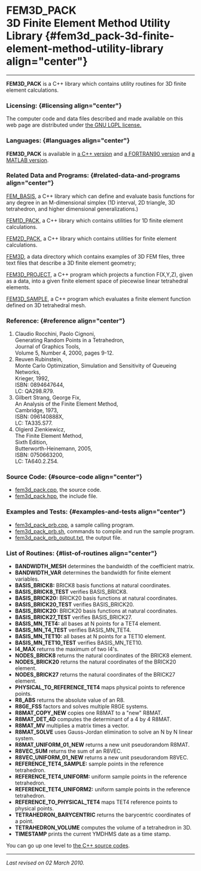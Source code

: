 FEM3D\_PACK\
3D Finite Element Method Utility Library {#fem3d_pack-3d-finite-element-method-utility-library align="center"}
========================================

------------------------------------------------------------------------

**FEM3D\_PACK** is a C++ library which contains utility routines for 3D
finite element calculations.

### Licensing: {#licensing align="center"}

The computer code and data files described and made available on this
web page are distributed under [the GNU LGPL
license.](../../txt/gnu_lgpl.txt)

### Languages: {#languages align="center"}

**FEM3D\_PACK** is available in [a C++
version](../../cpp_src/fem3d_pack/fem3d_pack.html) and [a FORTRAN90
version](../../f_src/fem3d_pack/fem3d_pack.html) and [a MATLAB
version](../../m_src/fem3d_pack/fem3d_pack.html).

### Related Data and Programs: {#related-data-and-programs align="center"}

[FEM\_BASIS](../../cpp_src/fem_basis/fem_basis.html), a C++ library
which can define and evaluate basis functions for any degree in an
M-dimensional simplex (1D interval, 2D triangle, 3D tetrahedron, and
higher dimensional generalizations.)

[FEM1D\_PACK](../../cpp_src/fem1d_pack/fem1d_pack.html), a C++ library
which contains utilities for 1D finite element calculations.

[FEM2D\_PACK](../../cpp_src/fem2d_pack/fem2d_pack.html), a C++ library
which contains utilities for finite element calculations.

[FEM3D](../../data/fem3d/fem3d.html), a data directory which contains
examples of 3D FEM files, three text files that describe a 3D finite
element geometry;

[FEM3D\_PROJECT](../../cpp_src/fem3d_project/fem3d_project.html), a C++
program which projects a function F(X,Y,Z), given as a data, into a
given finite element space of piecewise linear tetrahedral elements.

[FEM3D\_SAMPLE](../../cpp_src/fem3d_sample/fem3d_sample.html), a C++
program which evaluates a finite element function defined on 3D
tetrahedral mesh.

### Reference: {#reference align="center"}

1.  Claudio Rocchini, Paolo Cignoni,\
    Generating Random Points in a Tetrahedron,\
    Journal of Graphics Tools,\
    Volume 5, Number 4, 2000, pages 9-12.
2.  Reuven Rubinstein,\
    Monte Carlo Optimization, Simulation and Sensitivity of Queueing
    Networks,\
    Krieger, 1992,\
    ISBN: 0894647644,\
    LC: QA298.R79.
3.  Gilbert Strang, George Fix,\
    An Analysis of the Finite Element Method,\
    Cambridge, 1973,\
    ISBN: 096140888X,\
    LC: TA335.S77.
4.  Olgierd Zienkiewicz,\
    The Finite Element Method,\
    Sixth Edition,\
    Butterworth-Heinemann, 2005,\
    ISBN: 0750663200,\
    LC: TA640.2.Z54.

### Source Code: {#source-code align="center"}

-   [fem3d\_pack.cpp](fem3d_pack.cpp), the source code.
-   [fem3d\_pack.hpp](fem3d_pack.hpp), the include file.

### Examples and Tests: {#examples-and-tests align="center"}

-   [fem3d\_pack\_prb.cpp](fem3d_pack_prb.cpp), a sample calling
    program.
-   [fem3d\_pack\_prb.sh](fem3d_pack_prb.sh), commands to compile and
    run the sample program.
-   [fem3d\_pack\_prb\_output.txt](fem3d_pack_prb_output.txt), the
    output file.

### List of Routines: {#list-of-routines align="center"}

-   **BANDWIDTH\_MESH** determines the bandwidth of the coefficient
    matrix.
-   **BANDWIDTH\_VAR** determines the bandwidth for finite element
    variables.
-   **BASIS\_BRICK8:** BRICK8 basis functions at natural coordinates.
-   **BASIS\_BRICK8\_TEST** verifies BASIS\_BRICK8.
-   **BASIS\_BRICK20:** BRICK20 basis functions at natural coordinates.
-   **BASIS\_BRICK20\_TEST** verifies BASIS\_BRICK20.
-   **BASIS\_BRICK20:** BRICK20 basis functions at natural coordinates.
-   **BASIS\_BRICK27\_TEST** verifies BASIS\_BRICK27.
-   **BASIS\_MN\_TET4:** all bases at N points for a TET4 element.
-   **BASIS\_MN\_T4\_TEST** verifies BASIS\_MN\_TET4.
-   **BASIS\_MN\_TET10:** all bases at N points for a TET10 element.
-   **BASIS\_MN\_TET10\_TEST** verifies BASIS\_MN\_TET10.
-   **I4\_MAX** returns the maximum of two I4's.
-   **NODES\_BRICK8** returns the natural coordinates of the BRICK8
    element.
-   **NODES\_BRICK20** returns the natural coordinates of the BRICK20
    element.
-   **NODES\_BRICK27** returns the natural coordinates of the BRICK27
    element.
-   **PHYSICAL\_TO\_REFERENCE\_TET4** maps physical points to reference
    points.
-   **R8\_ABS** returns the absolute value of an R8.
-   **R8GE\_FSS** factors and solves multiple R8GE systems.
-   **R8MAT\_COPY\_NEW** copies one R8MAT to a "new" R8MAT.
-   **R8MAT\_DET\_4D** computes the determinant of a 4 by 4 R8MAT.
-   **R8MAT\_MV** multiplies a matrix times a vector.
-   **R8MAT\_SOLVE** uses Gauss-Jordan elimination to solve an N by N
    linear system.
-   **R8MAT\_UNIFORM\_01\_NEW** returns a new unit pseudorandom R8MAT.
-   **R8VEC\_SUM** returns the sum of an R8VEC.
-   **R8VEC\_UNIFORM\_01\_NEW** returns a new unit pseudorandom R8VEC.
-   **REFERENCE\_TET4\_SAMPLE:** sample points in the reference
    tetrahedron.
-   **REFERENCE\_TET4\_UNIFORM:** uniform sample points in the reference
    tetrahedron.
-   **REFERENCE\_TET4\_UNIFORM2:** uniform sample points in the
    reference tetrahedron.
-   **REFERENCE\_TO\_PHYSICAL\_TET4** maps TET4 reference points to
    physical points.
-   **TETRAHEDRON\_BARYCENTRIC** returns the barycentric coordinates of
    a point.
-   **TETRAHEDRON\_VOLUME** computes the volume of a tetrahedron in 3D.
-   **TIMESTAMP** prints the current YMDHMS date as a time stamp.

You can go up one level to [the C++ source codes](../cpp_src.html).

------------------------------------------------------------------------

*Last revised on 02 March 2010.*

